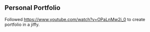 ## Personal Portfolio

Followed https://www.youtube.com/watch?v=OPaLnMw2i_0 to create portfolio in a jiffy.
